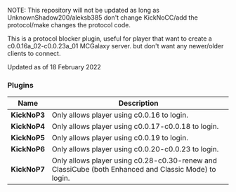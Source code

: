 NOTE: This repository will not be updated as long as UnknownShadow200/aleksb385 don't change KickNoCC/add the protocol/make changes the protocol code.

This is a protocol blocker plugin, useful for player that want to create a c0.0.16a_02-c0.0.23a_01 MCGalaxy server. but don't want any newer/older clients to connect.

Updated as of 18 February 2022

### Plugins
| Name | Description |
| ------------- | -----|
|  **KickNoP3** | 	Only allows player using c0.0.16 to login.
|  **KickNoP4** | 	Only allows player using c0.0.17-c0.0.18 to login.
|  **KickNoP5** | 	Only allows player using c0.0.19 to login.
|  **KickNoP6** | 	Only allows player using c0.0.20-c0.0.23 to login.
|  **KickNoP7** | 	Only allows player using c0.28-c0.30-renew and ClassiCube (both Enhanced and Classic Mode) to login.
